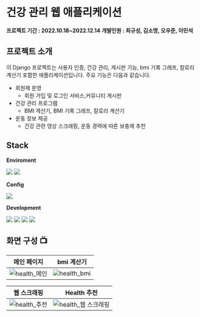 # 건강 관리 웹 애플리케이션

**프로젝트 기간 : 2022.10.18~2022.12.14**
**개발인원 : 최규성, 김소명, 오우준, 이민석**

## 프로젝트 소개
이 Django 프로젝트는 사용자 인증, 건강 관리, 게시판 기능, bmi 기록 그래프, 칼로리 계산기 포함한 애플리케이션입니다. 주요 기능은 다음과 같습니다.

- 회원제 운영
  - 회원 가입 및 로그인 서비스,커뮤니티 게시판
- 건강 관리 프로그램
  - BMI 계산기, BMI 기록 그래프, 칼로리 계산기
- 운동 정보 제공
  - 건강 관련 영상 스크래핑, 운동 경력에 따른 보충제 추천
   
## Stack
**Enviroment**  


<img src="https://img.shields.io/badge/Pycharm-E34F26?style=for-the-badge&logo=Pycharm&logoColor=white">  <img src="https://img.shields.io/badge/github-181717?style=for-the-badge&logo=github&logoColor=white">

**Config**  


<img src="https://img.shields.io/badge/npm-CB3837?style=for-the-badge&logo=npm&logoColor=white"> 

**Development** 


<img src="https://img.shields.io/badge/django-092E20?style=for-the-badge&logo=django&logoColor=white"> <img src="https://img.shields.io/badge/mysql-4479A1?style=for-the-badge&logo=mysql&logoColor=white"> <img src="https://img.shields.io/badge/PyTorch-EE4C2C?style=for-the-badge&logo=PyTorch&logoColor=white"> <img src="https://img.shields.io/badge/Bootstrap-7952B3?style=for-the-badge&logo=Bootstrap&logoColor=white"> 

## 화면 구성 📺

| 메인 페이지 | bmi 계산기 |
| --- | --- |
| ![health_메인](https://github.com/Choi9912/Django_health/assets/76863081/f4a15155-700d-41af-9933-a754dccedc2d) | ![health_bmi](https://github.com/Choi9912/Django_health/assets/76863081/ed40cf1f-ca00-4677-9450-c509384cc6dd) |

| 웹 스크래핑 | Health 추천 |
| --- | --- |
| ![health_추천](https://github.com/Choi9912/Django_health/assets/76863081/8f6d0975-20b9-4031-821a-9d30e54a924d) | ![health_웹 스크래핑](https://github.com/Choi9912/Django_health/assets/76863081/4d5ee3c6-5d86-49f8-b585-c5a140528175) |





